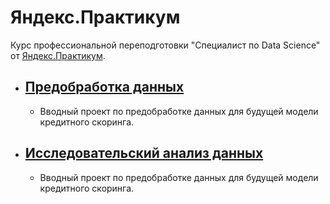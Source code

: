 # Яндекс.Практикум

Курс профессиональной переподготовки "Специалист по  Data Science" от [Яндекс.Практикум](https://praktikum.yandex.ru/data-scientist). 

- ## [Предобработка данных](https://github.com/VitalyWasserman/DataScience_Yandex.Praktikum/tree/master/1.Data%20preprocessing)
  - Вводный проект по предобработке данных для будущей модели кредитного скоринга.
- ## [Исследовательский анализ данных](https://github.com/VitalyWasserman/DataScience_Yandex.Praktikum/tree/master/2.%20Research%20analysis)
  - Вводный проект по предобработке данных для будущей модели кредитного скоринга.
